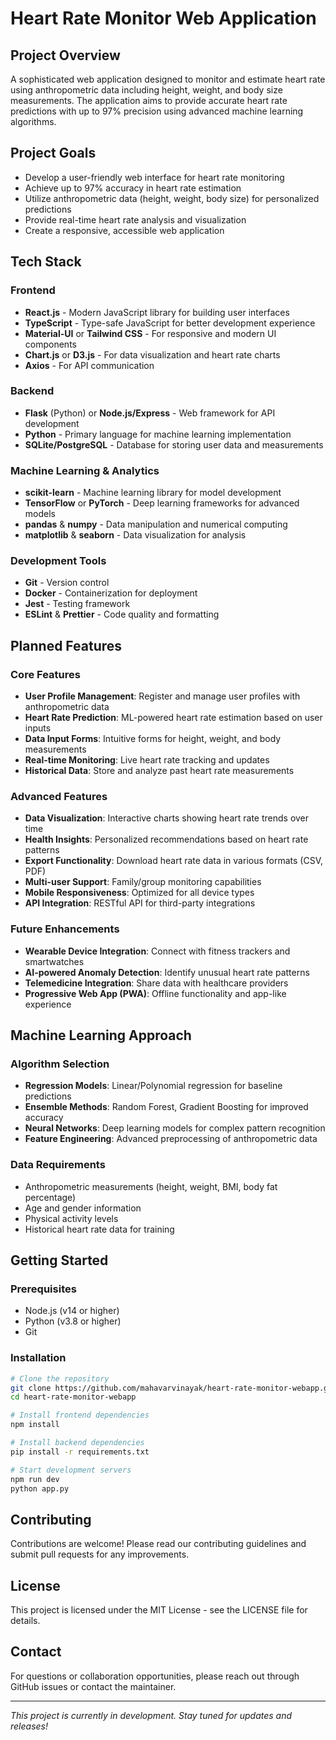 # Heart Rate Monitor Web Application

## Project Overview
A sophisticated web application designed to monitor and estimate heart rate using anthropometric data including height, weight, and body size measurements. The application aims to provide accurate heart rate predictions with up to 97% precision using advanced machine learning algorithms.

## Project Goals
- Develop a user-friendly web interface for heart rate monitoring
- Achieve up to 97% accuracy in heart rate estimation
- Utilize anthropometric data (height, weight, body size) for personalized predictions
- Provide real-time heart rate analysis and visualization
- Create a responsive, accessible web application

## Tech Stack

### Frontend
- **React.js** - Modern JavaScript library for building user interfaces
- **TypeScript** - Type-safe JavaScript for better development experience
- **Material-UI** or **Tailwind CSS** - For responsive and modern UI components
- **Chart.js** or **D3.js** - For data visualization and heart rate charts
- **Axios** - For API communication

### Backend
- **Flask** (Python) or **Node.js/Express** - Web framework for API development
- **Python** - Primary language for machine learning implementation
- **SQLite/PostgreSQL** - Database for storing user data and measurements

### Machine Learning & Analytics
- **scikit-learn** - Machine learning library for model development
- **TensorFlow** or **PyTorch** - Deep learning frameworks for advanced models
- **pandas** & **numpy** - Data manipulation and numerical computing
- **matplotlib** & **seaborn** - Data visualization for analysis

### Development Tools
- **Git** - Version control
- **Docker** - Containerization for deployment
- **Jest** - Testing framework
- **ESLint** & **Prettier** - Code quality and formatting

## Planned Features

### Core Features
- **User Profile Management**: Register and manage user profiles with anthropometric data
- **Heart Rate Prediction**: ML-powered heart rate estimation based on user inputs
- **Data Input Forms**: Intuitive forms for height, weight, and body measurements
- **Real-time Monitoring**: Live heart rate tracking and updates
- **Historical Data**: Store and analyze past heart rate measurements

### Advanced Features
- **Data Visualization**: Interactive charts showing heart rate trends over time
- **Health Insights**: Personalized recommendations based on heart rate patterns
- **Export Functionality**: Download heart rate data in various formats (CSV, PDF)
- **Multi-user Support**: Family/group monitoring capabilities
- **Mobile Responsiveness**: Optimized for all device types
- **API Integration**: RESTful API for third-party integrations

### Future Enhancements
- **Wearable Device Integration**: Connect with fitness trackers and smartwatches
- **AI-powered Anomaly Detection**: Identify unusual heart rate patterns
- **Telemedicine Integration**: Share data with healthcare providers
- **Progressive Web App (PWA)**: Offline functionality and app-like experience

## Machine Learning Approach

### Algorithm Selection
- **Regression Models**: Linear/Polynomial regression for baseline predictions
- **Ensemble Methods**: Random Forest, Gradient Boosting for improved accuracy
- **Neural Networks**: Deep learning models for complex pattern recognition
- **Feature Engineering**: Advanced preprocessing of anthropometric data

### Data Requirements
- Anthropometric measurements (height, weight, BMI, body fat percentage)
- Age and gender information
- Physical activity levels
- Historical heart rate data for training

## Getting Started

### Prerequisites
- Node.js (v14 or higher)
- Python (v3.8 or higher)
- Git

### Installation
```bash
# Clone the repository
git clone https://github.com/mahavarvinayak/heart-rate-monitor-webapp.git
cd heart-rate-monitor-webapp

# Install frontend dependencies
npm install

# Install backend dependencies
pip install -r requirements.txt

# Start development servers
npm run dev
python app.py
```

## Contributing
Contributions are welcome! Please read our contributing guidelines and submit pull requests for any improvements.

## License
This project is licensed under the MIT License - see the LICENSE file for details.

## Contact
For questions or collaboration opportunities, please reach out through GitHub issues or contact the maintainer.

---

*This project is currently in development. Stay tuned for updates and releases!*

